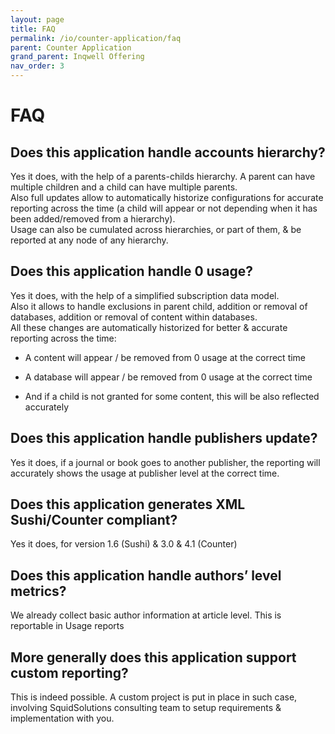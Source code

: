 ```yaml
---
layout: page
title: FAQ
permalink: /io/counter-application/faq
parent: Counter Application
grand_parent: Inqwell Offering
nav_order: 3
---
```





<h1 id ="FAQ">FAQ</h1>

<h2 id="FAQ-Doesthisapplicationhandleaccountshierarchy?">Does this application handle accounts hierarchy?</h2>

<p>Yes it does, with the help of a parents-childs hierarchy. A parent can have multiple children and a child can have multiple parents.<br/>Also full updates allow to automatically historize configurations for accurate reporting across the time (a child will appear or not depending when it has been added/removed from a hierarchy).<br/>Usage can also be cumulated across hierarchies, or part of them, &amp; be reported at any node of any hierarchy.</p>

<h2 id="FAQ-Doesthisapplicationhandle0usage?">Does this application handle 0 usage?</h2>

<p>Yes it does, with the help of a simplified subscription data model.<br/>Also it allows to handle exclusions in parent child, addition or removal of databases, addition or removal of content within databases.<br/>All these changes are automatically historized for better &amp; accurate reporting across the time:</p><ul><li><p>A content will appear / be removed from 0 usage at the correct time</p></li><li><p>A database will appear / be removed from 0 usage at the correct time</p></li><li><p>And if a child is not granted for some content, this will be also reflected accurately</p></li></ul>

<h2 id="FAQ-Doesthisapplicationhandlepublishersupdate?">Does this application handle publishers update?</h2>

<p>Yes it does, if a journal or book goes to another publisher, the reporting will accurately shows the usage at publisher level at the correct time.</p>

<h2 id="FAQ-DoesthisapplicationgeneratesXMLSushi/Countercompliant?">Does this application generates XML Sushi/Counter compliant?</h2>

<p>Yes it does, for version 1.6 (Sushi) &amp; 3.0 &amp; 4.1 (Counter)</p>

<h2 id="FAQ-Doesthisapplicationhandleauthors’levelmetrics?">Does this application handle authors’ level metrics?</h2>

<p>We already collect basic author information at article level. This is reportable in Usage reports</p>

<h2 id="FAQ-Moregenerallydoesthisapplicationsupportcustomreporting?">More generally does this application support custom reporting?</h2>

<p>This is indeed possible. A custom project is put in place in such case, involving SquidSolutions consulting team to setup requirements &amp; implementation with you.</p>



<script src="../../assets/js/removeMadeWith.js"></script>
